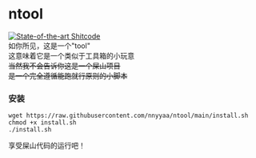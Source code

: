 # ntool
[![State-of-the-art Shitcode](https://img.shields.io/static/v1?label=State-of-the-art&message=Shitcode&color=7B5804)](https://github.com/trekhleb/state-of-the-art-shitcode)  
如你所见，这是一个"tool"  
这意味着它是一个类似于工具箱的小玩意  
~~当然我不会告诉你这是一个屎山项目~~  
~~是一个完全遵循能跑就行原则的小脚本~~  
### 安装
```
wget https://raw.githubusercontent.com/nnyyaa/ntool/main/install.sh  
chmod +x install.sh  
./install.sh
```
享受屎山代码的运行吧！
